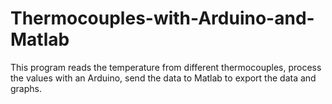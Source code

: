 # Thermocouples-with-Arduino-and-Matlab
This program reads the temperature from different thermocouples, process the values with an Arduino, send the data to Matlab to export the data and graphs.
